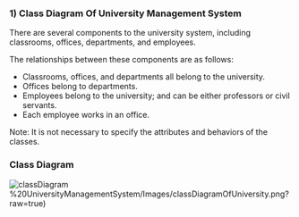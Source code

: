 
### 1) Class Diagram Of University Management System

There are several components to the university system, including classrooms, offices, departments, and employees.

The relationships between these components are as follows:

- Classrooms, offices, and departments all belong to the university.
- Offices belong to departments.
- Employees belong to the university; and can be either professors or civil servants.
- Each employee works in an office.

Note: It is not necessary to specify the attributes and behaviors of the classes.

### Class Diagram

![classDiagram](https://github.com/Rfcnr/PatikaDevOOP/blob/main/1)%20UniversityManagementSystem/Images/classDiagramOfUniversity.png?raw=true)

